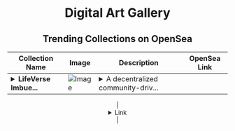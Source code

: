 <div align="center">

# Digital Art Gallery

## Trending Collections on OpenSea

| Collection Name                       | Image                                                                                     | Description                       | OpenSea Link                                                                                          |
|---------------------------------------|-------------------------------------------------------------------------------------------|-----------------------------------|--------------------------------------------------------------------------------------------------------|
| **<details><summary>LifeVerse Imbue...</summary>LifeVerse Imbued Souls</details>** | ![Image](https://i.seadn.io/s/raw/files/cf02ef48666db7658acba7f3dbb2d212.webp?w=500&auto=format?w=200&auto=format) | <details><summary>A decentralized community-driv...</summary>A decentralized community-driven Web3 gaming ecosystem built on Arbitrum. LifeVerse delivers both engaging and rewarding gaming experiences that span across an interoperable Treasure ecosystem through the creation of LifeVerse-owned and operated games. We expand our mission by partnering/collaborating with promising Treasure cartridges to deliver interoperable gaming experiences.

</details> | <details><summary>Link</summary>[LifeVerse Imbued Souls](https://opensea.io/collection/lifeverse-imbued-souls-4)</details> |

</div>